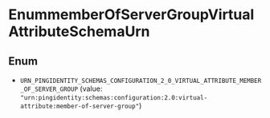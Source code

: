 

# EnummemberOfServerGroupVirtualAttributeSchemaUrn

## Enum


* `URN_PINGIDENTITY_SCHEMAS_CONFIGURATION_2_0_VIRTUAL_ATTRIBUTE_MEMBER_OF_SERVER_GROUP` (value: `"urn:pingidentity:schemas:configuration:2.0:virtual-attribute:member-of-server-group"`)



